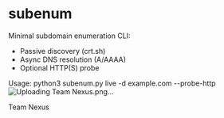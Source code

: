 # subenum

Minimal subdomain enumeration CLI:
- Passive discovery (crt.sh)
- Async DNS resolution (A/AAAA)
- Optional HTTP(S) probe

Usage:
  python3 subenum.py live -d example.com --probe-http
![Uploading Team Nexus.png…]()

Team Nexus
